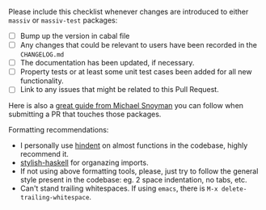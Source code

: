 Please include this checklist whenever changes are introduced to either `massiv` or `massiv-test` packages:

* [ ] Bump up the version in cabal file
* [ ] Any changes that could be relevant to users have been recorded in the `CHANGELOG.md`
* [ ] The documentation has been updated, if necessary.
* [ ] Property tests or at least some unit test cases been added for all new functionality.
* [ ] Link to any issues that might be related to this Pull Request.

Here is also a [great guide from Michael Snoyman](https://www.snoyman.com/blog/2017/06/how-to-send-me-a-pull-request) you can follow when submitting a PR that touches those packages.

Formatting recommendations:

* I personally use [hindent](https://www.stackage.org/package/hindent) on almost functions in the codebase, highly recommend it.
* [stylish-haskell](https://www.stackage.org/package/stylish-haskell) for organazing imports.
* If not using above formatting tools, please, just try to follow the general style present in the codebase: eg. 2 space indentation, no tabs, etc.
* Can't stand trailing whitespaces. If using `emacs`, there is `M-x delete-trailing-whitespace`.
